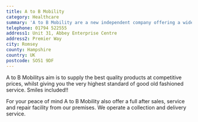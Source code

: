 ```yaml
---
title: A to B Mobility
category: Healthcare
summary: 'A to B Mobility are a new independent company offering a wide range of scooters, mobility and household aids from the leading suppliers in the market.'
telephone: 01794 522555
address1: Unit 31, Abbey Enterprise Centre
address2: Premier Way
city: Romsey
county: Hampshire
country: UK
postcode: SO51 9DF
---
```

A to B Mobilitys aim is to supply the best quality products at competitive prices, whilst giving you the very highest standard of good old fashioned service. Smiles included!!

For your peace of mind A to B Mobility also offer a full after sales, service and repair facility from our premises. We operate a collection and delivery service.
